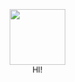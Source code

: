 <div id="header" align="center">
  <img src="https://media.giphy.com/media/MdA16VIoXKKxNE8Stk/giphy.gif" width="100"/>
</div>

<div id="header" align="center">
    <body>HI!</body>
</div>
   
